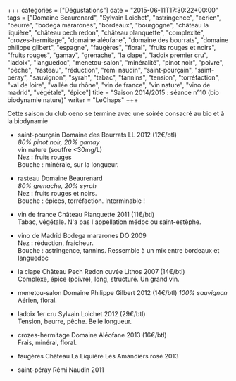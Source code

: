 +++
categories = ["Dégustations"]
date = "2015-06-11T17:30:22+00:00"
tags = ["Domaine Beaurenard", "Sylvain Loichet", "astringence", "aérien", "beurre", "bodega mararones", "bordeaux", "bourgogne", "château la liquière", "château pech redon", "château planquette", "complexité", "crozes-hermitage", "domaine aléofane", "domaine des bourrats", "domaine philippe gilbert", "espagne", "faugères", "floral", "fruits rouges et noirs", "fruits rouges", "gamay", "grenache", "la clape", "ladoix premier cru", "ladoix", "languedoc", "menetou-salon", "minéralité", "pinot noir", "poivre", "pêche", "rasteau", "réduction", "rémi naudin", "saint-pourçain", "saint-péray", "sauvignon", "syrah", "tabac", "tannins", "tension", "torréfaction", "val de loire", "vallée du rhône", "vin de france", "vin nature", "vino de madrid", "végétale", "épice"] 
title = "Saison 2014/2015 : séance n°10 (bio biodynamie nature)"
writer = "LeChaps"
+++

Cette saison du club oeno se termine avec une soirée consacré au bio et à la biodynamie

* saint-pourçain Domaine des Bourrats LL 2012 (12€/btl)  
_80% pinot noir, 20% gamay_  
vin nature (souffre <30mg/L)  
Nez : fruits rouges  
Bouche : minérale, sur la longueur.

* rasteau Domaine Beaurenard <i class="fa fa-plus-circle"></i> <i class="fa fa-plus-circle"></i>  
_80% grenache, 20% syrah_  
Nez : fruits rouges et noirs.  
Bouche : épices, torréfaction. Interminable !

* vin de france Château Planquette 2011 (11€/btl)  
Tabac, végétale.
N'a pas l'appellation médoc ou saint-estèphe.

* vino de Madrid Bodega mararones DO 2009  
Nez : réduction, fraicheur.  
Bouche : astringence, tannins. Ressemble à un mix entre bordeaux et languedoc

* la clape Château Pech Redon cuvée Lithos 2007 (14€/btl) <i class="fa fa-plus-circle"></i> <i class="fa fa-plus-circle"></i>  
Complexe, épice (poivre), long, structuré. Un grand vin.

* menetou-salon Domaine Philippe Gilbert 2012 (14€/btl)
_100% sauvignon_
Aérien, floral.

* ladoix 1er cru Sylvain Loichet 2012 (29€/btl) <i class="fa fa-plus-circle"></i>  
Tension, beurre, pêche. Belle longueur.

* crozes-hermitage Domaine Aléofane 2013 (16€/btl)  
Frais, minéral, floral.

* faugères Château La Liquière Les Amandiers rosé 2013

* saint-péray Rémi Naudin 2011
